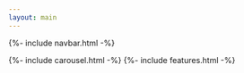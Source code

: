 ```yaml
---
layout: main
---
```

{%- include navbar.html -%}
<main role="main">
{%- include carousel.html -%} 
{%- include features.html -%} 
</main>